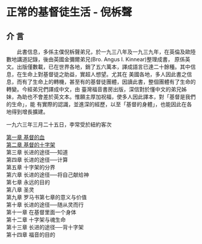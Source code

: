 # 正常的基督徒生活 - 倪柝聲

## 介 言

　　此書信息，多係主僕倪柝聲弟兄，於一九三八年及一九三九年，在英倫及歐陸數地講道記錄，後由英國金彌爾弟兄(Bro. Angus I. Kinnear)整理成書， 原係英文。出版僅數載，已在世界各地，銷了五六萬本，譯成語言已達二十餘種。其中信息，在生命上對基督徒之助益，實超人想望。尤其在 美國各地，多人因此書之信息，而有了生命上的轉機，甚至有的基督徒團體，因讀此書，整個團體有了生命的轉變。今經弟兄們譯成中文，由 臺灣福音書房出版，深信對於懂中文的弟兄姊妹，為助也不會差於英文本。惟願主厚加祝福，使多人因此譯本，對「基督是我們的生命」，能 有實際的認識，並進深的經歷，以至「基督的身體」，也能因此在各地得到增長擴建。

一九六三年三月二十五日，李常受於紐約客次

[第一章 基督的血](/WatchmanNee/NormalChristianLife/BloodOfJesus.html)  
[第二章 基督的十字架](/WatchmanNee/NormalChristianLife/CrossOfJesus.html)  
第三章 长进的途径──知道  
第四章 长进的途径──计算  
第五章 十字架的分界  
第六章 长进的途径──将自己献给神  
第七章 永远的目的  
第八章 圣灵  
第九章 罗马书第七章的意义与价值  
第十章 长进的途径──随从灵而行  
第十一章 在基督里面一个身体  
第十二章 十字架与魂生命  
第十三章 长进的途径──背十字架  
第十四章 福音的目的
